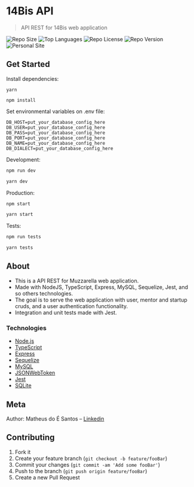 # 14Bis API

> API REST for 14Bis web application

![Repo Size][repo-size]
![Top Languages][top-languages]
![Repo License][repo-license]
![Repo Version][repo-version]
![Personal Site][matheus-img]

## Get Started

Install dependencies:

```
yarn

npm install
```

Set environmental variables on .env file:

```env
DB_HOST=put_your_database_config_here
DB_USER=put_your_database_config_here
DB_PASS=put_your_database_config_here
DB_PORT=put_your_database_config_here
DB_NAME=put_your_database_config_here
DB_DIALECT=put_your_database_config_here
```

Development:

```sh
npm run dev

yarn dev
```

Production:

```sh
npm start

yarn start
```

Tests:

```sh
npm run tests

yarn tests
```

## About

- This is a API REST for Muzzarella web application.
- Made with NodeJS, TypeScript, Express, MySQL, Sequelize, Jest, and so others technologies.
- The goal is to serve the web application with user, mentor and startup cruds, and a user authentication functionality.
- Integration and unit tests made with Jest.

### Technologies

- [Node.js](https://nodejs.org/en/docs/)
- [TypeScript](https://www.typescriptlang.org/)
- [Express](https://expressjs.com/pt-br/)
- [Sequelize](https://sequelize.org/master/)
- [MySQL](https://dev.mysql.com/doc/)
- [JSONWebToken](https://jwt.io/introduction/)
- [Jest](https://jestjs.io/docs/en/getting-started)
- [SQLite](https://www.sqlite.org/index.html)

## Meta

Author: Matheus do É Santos – [Linkedin](https://www.linkedin.com/in/matheusdoe-dev/)

## Contributing

1. Fork it
2. Create your feature branch (`git checkout -b feature/fooBar`)
3. Commit your changes (`git commit -am 'Add some fooBar'`)
4. Push to the branch (`git push origin feature/fooBar`)
5. Create a new Pull Request

<!-- Markdown link & img dfn's -->

[top-languages]: https://img.shields.io/github/languages/top/matheusdoedev/14bis-api?style=flat-square
[repo-size]: https://img.shields.io/github/repo-size/matheusdoedev/14bis-api?style=flat-square
[repo-license]: https://img.shields.io/github/license/matheusdoedev/14bis-api?style=flat-square
[repo-version]: https://img.shields.io/github/package-json/v/matheusdoedev/14bis-api-api?style=flat-square
[matheus-img]: https://img.shields.io/badge/-matheusdoe.dev-%23811662?style=flat-square
[matheus-url]: https://matheusdoe.dev
